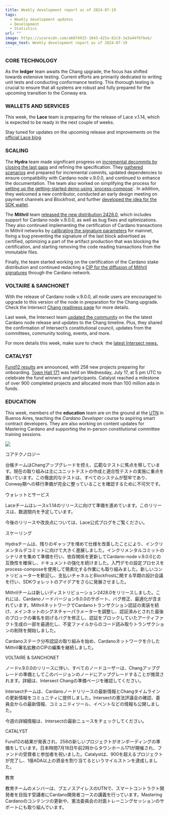 ```yaml
---
title: Weekly development report as of 2024-07-19
tags:
  - Weekly development updates
  - Development
  - Statistics
url: ""
image: https://ucarecdn.com/a68f4915-1043-425a-82c9-3a3a44f6fbeb/
image_text: Weekly development report as of 2024-07-19
---
```


### CORE TECHNOLOGY

As the **ledger** team awaits the Chang upgrade, the focus has shifted towards extensive testing. Current efforts are primarily dedicated to writing unit tests and conducting conformance testing. This thorough testing is crucial to ensure that all systems are robust and fully prepared for the upcoming transition to the Conway era.

### WALLETS AND SERVICES

This week, the **Lace** team is preparing for the release of Lace v.1.14, which is expected to be ready in the next couple of weeks.

Stay tuned for updates on the upcoming release and improvements on the [official Lace blog](https://www.lace.io/blog).

### SCALING

The **Hydra** team made significant progress on [incremental decommits by closing the last gaps](https://github.com/cardano-scaling/hydra/issues/1483) and refining the specification. They [gathered scenarios](https://github.com/cardano-scaling/hydra/issues/1484) and prepared for incremental commits, updated dependencies to ensure compatibility with Cardano node v.9.0.0, and continued to enhance the documentation. The team also worked on simplifying the process for [setting up the getting-started demo using \`process-compose](https://github.com/cardano-scaling/hydra/pull/1503)\`. In addition, they welcomed a new contributor, conducted an early design meeting on payment channels and Blockfrost, and further [developed the idea for the SDK wallet](https://github.com/cardano-scaling/hydra/issues/1509).

The **Mithril** team [released the new distribution 2428.0](https://github.com/input-output-hk/mithril/releases/tag/2428.0), which includes support for Cardano node v.9.0.0, as well as bug fixes and optimizations. They also continued implementing the certification of Cardano transactions in Mithril networks by [calibrating the signature parameters](https://github.com/input-output-hk/mithril/issues/1814) for mainnet, fixing a bug preventing the signature of the last block advertised as certified, optimizing a part of the artifact production that was blocking the certification, and starting removing the code reading transactions from the immutable files.

Finally, the team started working on the certification of the Cardano stake distribution and continued redacting a [CIP for the diffusion of Mithril signatures](https://github.com/input-output-hk/mithril/issues/1775) through the Cardano network.

### VOLTAIRE & SANCHONET

With the release of Cardano node v.9.0.0, all node users are encouraged to upgrade to this version of the node in preparation for the Chang upgrade. Check the Intersect [Chang readiness page](https://docs.intersectmbo.org/cardano/cardano-upgrades/hard-forks/chang-timeline-and-dependencies/chang-upgrade-1-readiness) for more details. 

Last week, the Intersect team [updated the community](https://www.intersectmbo.org/news/intersect-development-update-22-july-12th) ​​on the the latest Cardano node release and updates to the Chang timeline. Plus, they shared the confirmation of Intersect’s constitutional council, updates from the committees, community tooling, events, and more. 

For more details this week, make sure to check  the [latest Intersect news.](https://www.intersectmbo.org/news)

### CATALYST

[Fund12 results](https://projectcatalyst.io/funds/12/voting-results) are announced, with 258 new projects preparing for onboarding. [Town Hall 171](https://www.youtube.com/live/7ltU3aEQloM?si=ACiGLOn3HSt9x8iD) was held on Wednesday, July 17, at 5 pm UTC to celebrate the fund winners and participants. Catalyst reached a milestone of over 900 completed projects and allocated more than 100 million ada in funds.

### EDUCATION

This week, members of the **education** team are on the ground at the [UTN](https://utn.edu.ar/es/) in Buenos Aires, teaching the _Cardano Developer_ course to aspiring smart contract developers. They are also working on content updates for Mastering Cardano and supporting the in-person constitutional committee training sessions.  
  
![](https://ucarecdn.com/bbb37492-9c67-4fb6-ab7f-7509a00e7305/-/preview/-/format/auto/-/quality/smart/)

コアテクノロジー

台帳チームはChangアップグレードを控え、広範なテストに焦点を移しています。現在の取り組みは主にユニットテストの作成と適合性テストの実施に重点を置いています。この徹底的なテストは、すべてのシステムが堅牢であり、Conway期への移行準備が完全に整っていることを確認するために不可欠です。

ウォレットとサービス

Laceチームはレースv.1.14のリリースに向けて準備を進めています。このリリースは、数週間内を予定しています。

今後のリリースや改良点については、Lace公式ブログをご覧ください。

スケーリング

Hydraチームは、残りのギャップを埋めて仕様を改善したことにより、インクリメンタルデコミットに向けて大きく進展しました。インクリメンタルコミットのシナリオを集めて準備を行い、依存関係を更新してCardano-node v.9.0.0との互換性を確保し、ドキュメントの強化を続けました。入門デモの設定プロセスをprocess-composeを使用して簡素化する作業にも取り組みました。新しいコントリビューターを歓迎し、支払いチャネルとBlockfrostに関する早期の設計会議を行い、SDKウォレットのアイデアをさらに発展させました。

Mithrilチームは新しいディストリビューション2428.0をリリースしました。これには、Cardanoノードバージョン9.0.0のサポート、バグ修正、最適化が含まれています。MithrilネットワークでCardanoトランザクション認証の実装を続け、メインネットのシグネチャーパラメーターを調整し、認証済みとされた最後のブロックの署名を妨げるバグを修正し、認証をブロックしていたアーティファクト生成の一部を最適化し、不変ファイルからのコード読み取りトランザクションの削除を開始しました。

Cardanoステーク分布認証の取り組みを始め、Cardanoネットワークを介したMithril署名拡散のCIPの編集を継続しました。

VOLTAIRE & SANCHONET

ノードv.9.0.0のリリースに伴い、すべてのノードユーザーは、Changアップグレードの準備としてこのバージョンのノードにアップグレードすることが推奨されます。詳細は、Intersect Changの準備ページを確認してください。

Intersectチームは、Cardanoノードリリースの最新情報とChangタイムラインの更新情報をコミュニティに提供しました。Intersectの憲法評議会の確認、委員会からの最新情報、コミュニティツール、イベントなどの情報も公開しました。

今週の詳細情報は、Intersectの最新ニュースをチェックしてください。

CATALYST

Fund12の結果が発表され、258の新しいプロジェクトがオンボーディングの準備をしています。日本時間7月18日午前2時からタウンホール171が開催され、ファンドの受賞者と参加者を祝いました。Catalystは、900を超えるプロジェクトが完了し、1億ADA以上の資金を割り当てるというマイルストンを達成しました。

教育

教育チームのメンバーは、ブエノスアイレスのUTNで、スマートコントラクト開発者を目指す受講者にCardano開発者コースの講義を行っています。Mastering Cardanoのコンテンツの更新や、憲法委員会の対面トレーニングセッションのサポートにも取り組んでいます。
